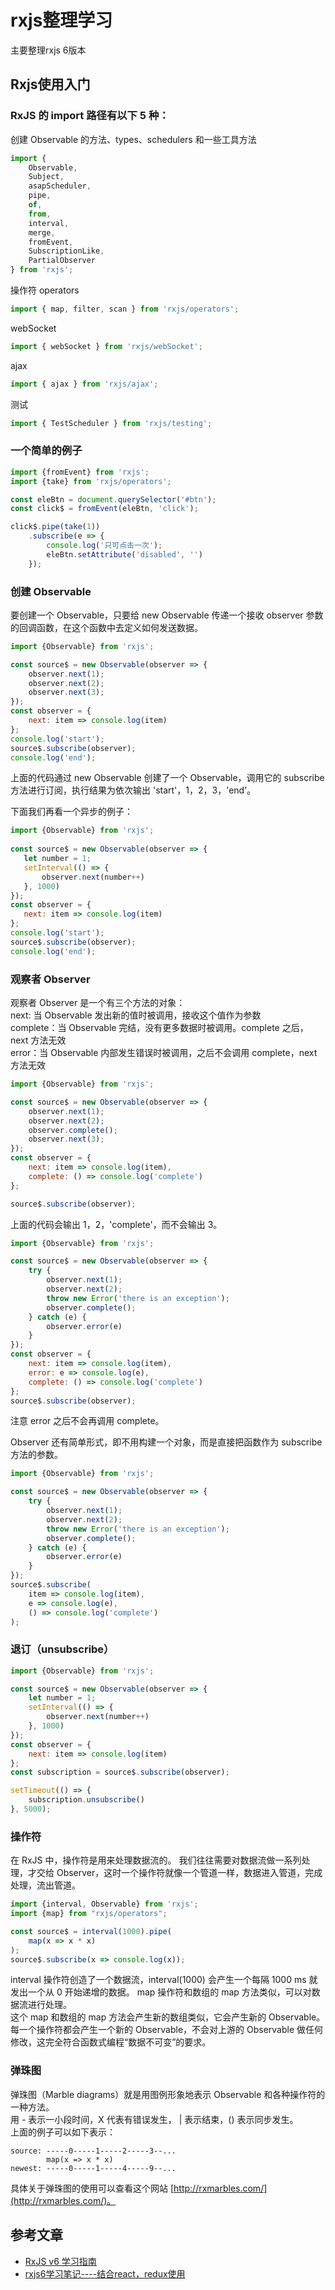 # rxjs整理学习


主要整理rxjs 6版本

## Rxjs使用入门
### RxJS 的 import 路径有以下 5 种：
创建 Observable 的方法、types、schedulers 和一些工具方法                      
```js
import { 
    Observable, 
    Subject, 
    asapScheduler, 
    pipe, 
    of, 
    from, 
    interval, 
    merge, 
    fromEvent, 
    SubscriptionLike, 
    PartialObserver 
} from 'rxjs';
```

操作符 operators
```js
import { map, filter, scan } from 'rxjs/operators';
```

webSocket
```js
import { webSocket } from 'rxjs/webSocket';
```

ajax
```js
import { ajax } from 'rxjs/ajax';
```

测试
```js
import { TestScheduler } from 'rxjs/testing';
```


### 一个简单的例子
```js
import {fromEvent} from 'rxjs';
import {take} from 'rxjs/operators';

const eleBtn = document.querySelector('#btn');
const click$ = fromEvent(eleBtn, 'click');

click$.pipe(take(1))
    .subscribe(e => {
        console.log('只可点击一次');
        eleBtn.setAttribute('disabled', '')
    });
```

### 创建 Observable
要创建一个 Observable，只要给 new Observable 传递一个接收 observer 参数的回调函数，在这个函数中去定义如何发送数据。
```js
import {Observable} from 'rxjs';

const source$ = new Observable(observer => {
    observer.next(1);
    observer.next(2);
    observer.next(3);
});
const observer = {
    next: item => console.log(item)
};
console.log('start');
source$.subscribe(observer);
console.log('end');
```
上面的代码通过 new Observable 创建了一个 Observable，调用它的 subscribe 方法进行订阅，执行结果为依次输出 'start'，1，2，3，'end'。

下面我们再看一个异步的例子：
```js
import {Observable} from 'rxjs';
   
const source$ = new Observable(observer => {
   let number = 1;
   setInterval(() => {
       observer.next(number++)
   }, 1000)
});
const observer = {
   next: item => console.log(item)
};
console.log('start');
source$.subscribe(observer);
console.log('end');
```


### 观察者 Observer
观察者 Observer 是一个有三个方法的对象：                               
next: 当 Observable 发出新的值时被调用，接收这个值作为参数                          
complete：当 Observable 完结，没有更多数据时被调用。complete 之后，next 方法无效                                                       
error：当 Observable 内部发生错误时被调用，之后不会调用 complete，next 方法无效                                                 
```js
import {Observable} from 'rxjs';

const source$ = new Observable(observer => {
    observer.next(1);
    observer.next(2);
    observer.complete();
    observer.next(3);
});
const observer = {
    next: item => console.log(item),
    complete: () => console.log('complete')
};

source$.subscribe(observer);
```
上面的代码会输出 1，2，'complete'，而不会输出 3。

```js
import {Observable} from 'rxjs';

const source$ = new Observable(observer => {
    try {
        observer.next(1);
        observer.next(2);
        throw new Error('there is an exception');
        observer.complete();
    } catch (e) {
        observer.error(e)
    }
});
const observer = {
    next: item => console.log(item),
    error: e => console.log(e),
    complete: () => console.log('complete')
};
source$.subscribe(observer);
```
注意 error 之后不会再调用 complete。


Observer 还有简单形式，即不用构建一个对象，而是直接把函数作为 subscribe 方法的参数。
```js
import {Observable} from 'rxjs';

const source$ = new Observable(observer => {
    try {
        observer.next(1);
        observer.next(2);
        throw new Error('there is an exception');
        observer.complete();
    } catch (e) {
        observer.error(e)
    }
});
source$.subscribe(
    item => console.log(item),
    e => console.log(e),
    () => console.log('complete')
);
```

### 退订（unsubscribe）
```js
import {Observable} from 'rxjs';

const source$ = new Observable(observer => {
    let number = 1;
    setInterval(() => {
        observer.next(number++)
    }, 1000)
});
const observer = {
    next: item => console.log(item)
};
const subscription = source$.subscribe(observer);

setTimeout(() => {
    subscription.unsubscribe()
}, 5000);
```

### 操作符
在 RxJS 中，操作符是用来处理数据流的。
我们往往需要对数据流做一系列处理，才交给 Observer，这时一个操作符就像一个管道一样，数据进入管道，完成处理，流出管道。
```js
import {interval, Observable} from 'rxjs';
import {map} from "rxjs/operators";

const source$ = interval(1000).pipe(
    map(x => x * x)
);
source$.subscribe(x => console.log(x));
```
interval 操作符创造了一个数据流，interval(1000) 会产生一个每隔 1000 ms 就发出一个从 0 开始递增的数据。
map 操作符和数组的 map 方法类似，可以对数据流进行处理。                                
这个 map 和数组的 map 方法会产生新的数组类似，它会产生新的 Observable。
每一个操作符都会产生一个新的 Observable，不会对上游的 Observable 做任何修改，这完全符合函数式编程“数据不可变”的要求。

### 弹珠图
弹珠图（Marble diagrams）就是用图例形象地表示 Observable 和各种操作符的一种方法。                      
用 - 表示一小段时间，X 代表有错误发生， | 表示结束，() 表示同步发生。                        
上面的例子可以如下表示：                        
```
source: -----0-----1-----2-----3--...
        map(x => x * x)
newest: -----0-----1-----4-----9--...
```

具体关于弹珠图的使用可以查看这个网站 [http://rxmarbles.com/](http://rxmarbles.com/)。












## 参考文章
- [RxJS v6 学习指南](https://www.imooc.com/article/70323)
- [rxjs6学习笔记----结合react，redux使用](https://blog.csdn.net/github_36487770/article/details/81168346)















